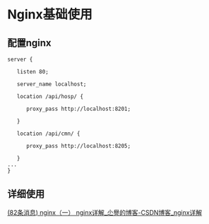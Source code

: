 # Nginx基础使用

## 配置nginx

```nginx
server {

   listen 80;

   server_name localhost;

   location /api/hosp/ {      

      proxy_pass http://localhost:8201;

   }

   location /api/cmn/ {      

      proxy_pass http://localhost:8205;

   }
...
}
```



## 详细使用

[(82条消息) nginx（一） nginx详解_尐譽的博客-CSDN博客_nginx详解](https://blog.csdn.net/tjiyu/article/details/53027619)